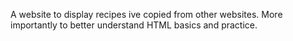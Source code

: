 A website to display recipes ive copied from other websites. More importantly to better understand HTML basics and practice.